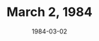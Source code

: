 ---
layout: episode
title: March 2, 1984
date: 1984-03-02
recording_status: complete
private_reel: Bono of U2
videos:
  - title: Weird Al Yankovic - Eat It
  - title: Alan Parsons Project - Don't Answer Me
  - title: Kool & The Gang - Tonight
  - title: K.C. - Give It Up
  - title: Donna Summer - She Works Hard For The Money
    hall_of_fame: true
  - title: Dwight Twilley - Girls
  - title: The Romantics - One In A Million
  - title: Cameo - She's Strange
    world_premiere_video: true
  - title: Dan Fogelberg - Language Of Love
  - title: Roger Daltrey - Walking In My Sleep
  - title: Hall & Oates - Adult Education
  - title: Duran Duran - New Moon On Monday
  - title: U-2 - New Years Day
  - title: Tiggi Clay - Flashes
  - title: Bette Midler - Beast Of Burden
notes: 
index_notes:  
---